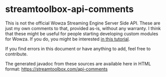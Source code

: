 # streamtoolbox-api-comments

This is not the official Wowza Streaming Engine Server Side API. These are just my own comments to that, provided as-is, without any warranty.
I think that these might be useful for people starting developing custom modules for Wowza. If you do, you might be interested [in this tutorial](https://streamtoolbox.com/hello-wowza-module-tutorial).

If you find errors in this document or have anything to add, feel free to contribute.

The generated javadoc from these sources are available here in HTML format: https://streamtoolbox.com/api-comments
